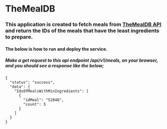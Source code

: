 # TheMealDB
### This application is created to fetch meals from [TheMealDB API](https://www.themealdb.com/api/json/v1/1/randomselection.php) and return the IDs of the meals that have the least ingredients to prepare.

#### The below is how to run and deploy the service.

##### Make a get request to this api endpoint /api/v1/meals, on your browser, and you should see a response like the below;

```
{
  "status": "success",
  "data": {
    "IdsOfMealsWithMinIngredients": [
      {
        "idMeal": "52848",
        "count": 5
      }
    ]
  }
}
```
